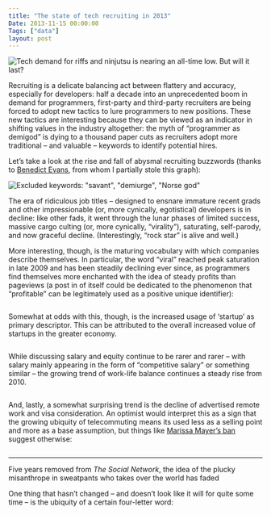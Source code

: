 ```yaml
---
title: "The state of tech recruiting in 2013"
Date: 2013-11-15 00:00:00
Tags: ["data"]
layout: post
---
```


<p><img alt="Tech demand for riffs and ninjutsu is nearing an all-time low.  But will it last?" src="https://d262ilb51hltx0.cloudfront.net/max/700/1*Cpqe-ktuU8vJj22T9i1gxQ.jpeg"/></p>


<p>Recruiting is a delicate balancing act between flattery and accuracy, especially for developers: half a decade into an unprecedented boom in demand for programmers, first-party and third-party recruiters are being forced to adopt new tactics to lure programmers to new positions.  These new tactics are interesting because they can be viewed as an indicator in shifting values in the industry altogether: the myth of “programmer as demigod” is dying to a thousand paper cuts as recruiters adopt more traditional – and valuable – keywords to identify potential hires.</p>


<p>Let’s take a look at the rise and fall of abysmal recruiting buzzwords (thanks to <a href="http://www.ben-evans.com">Benedict Evans</a>, from whom I partially stole this graph):</p>


<p><img alt='Excluded keywords: "savant", "demiurge", "Norse god"' src="http://www.indeed.com/trendgraph/jobgraph.png?q=ninja%2C+guru+&amp;relative=1"/></p>


<p>The era of ridiculous job titles – designed to ensnare immature recent grads and other impressionable (or, more cynically, egotistical) developers is in decline: like other fads, it went through the lunar phases of limited success, massive cargo culting (or, more cynically, “virality”), saturating, self-parody, and now graceful decline.  (Interestingly, “rock star” is alive and well.)</p>


<p>More interesting, though, is the maturing vocabulary with which companies describe themselves.  In particular, the word “viral” reached peak saturation in late 2009 and has been steadily declining ever since, as programmers find themselves more enchanted with the idea of steady profits than pageviews (a post in of itself could be dedicated to the phenomenon that “profitable” can be legitimately used as a positive unique identifier):</p>


<p><img alt="" src="http://www.indeed.com/trendgraph/jobgraph.png?q=viral%2C+profitable&amp;relative=1"/></p>


<p>Somewhat at odds with this, though, is the increased usage of ‘startup’ as primary descriptor.  This can be attributed to the overall increased volue of startups in the greater economy.</p>


<p><img alt="" src="http://www.indeed.com/trendgraph/jobgraph.png?q=startup%2C+small+business%2C+team&amp;relative=1"/></p>


<p>While discussing salary and equity continue to be rarer and rarer – with salary mainly appearing in the form of “competitive salary” or something similar – the growing trend of work-life balance continues a steady rise from 2010.</p>


<p><img alt="" src="http://www.indeed.com/trendgraph/jobgraph.png?q=equity%2C+salary%2C+balance&amp;relative=1"/></p>


<p>And, lastly, a somewhat surprising trend is the decline of advertised remote work and visa consideration.  An optimist would interpret this as a sign that the growing ubiquity of telecommuting means its used less as a selling point and more as a base assumption, but things like <a href="http://www.fastcoexist.com/3020930/yahoo-says-that-killing-working-from-home-is-turning-out-perfectly">Marissa Mayer’s ban</a> suggest otherwise:</p>


<p><img alt="" src="http://www.indeed.com/trendgraph/jobgraph.png?q=remote%2C+visa&amp;relative=1"/></p>


<hr/>


<p>Five years removed from <em>The Social Network</em>, the idea of the plucky misanthrope in sweatpants who takes over the world has faded</p>


<p>One thing that hasn’t changed – and doesn’t look like it will for quite some time – is the ubiquity of a certain four-letter word:</p>


<p><img alt="" src="http://www.indeed.com/trendgraph/jobgraph.png?q=hack&amp;relative=1"/></p>
	
